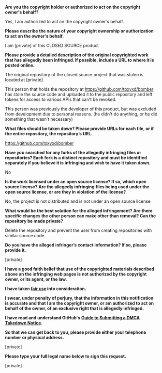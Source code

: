 **Are you the copyright holder or authorized to act on the copyright owner's behalf?**

Yes, I am authorized to act on the copyright owner's behalf.

**Please describe the nature of your copyright ownership or authorization to act on the owner's behalf.**

I am [private] of this CLOSED SOURCE product

**Please provide a detailed description of the original copyrighted work that has allegedly been infringed. If possible, include a URL to where it is posted online.**

The original repository of the closed source project that was stolen is located at [private]  

This person that holds the repository at https://github.com/toxyxd/bomber has stole the source code and uploaded it to the public repository and left tokens for access to various APIs that can't be revoked.

This person was previously the developer of this product, but was excluded from development due to personal reasons. (he didn't do anything, or he did something that wasn't necessary)

**What files should be taken down? Please provide URLs for each file, or if the entire repository, the repository’s URL.**

https://github.com/toxyxd/bomber

**Have you searched for any forks of the allegedly infringing files or repositories? Each fork is a distinct repository and must be identified separately if you believe it is infringing and wish to have it taken down.**

No

**Is the work licensed under an open source license? If so, which open source license? Are the allegedly infringing files being used under the open source license, or are they in violation of the license?**

No, the project is not distributed and is not under an open source license

**What would be the best solution for the alleged infringement? Are there specific changes the other person can make other than removal? Can the repository be made private?**

Delete the repository and prevent the user from creating repositories with similar source code.

**Do you have the alleged infringer’s contact information? If so, please provide it.**

[private]  

**I have a good faith belief that use of the copyrighted materials described above on the infringing web pages is not authorized by the copyright owner, or its agent, or the law.**

**I have taken <a href="https://www.lumendatabase.org/topics/22">fair use</a> into consideration.**

**I swear, under penalty of perjury, that the information in this notification is accurate and that I am the copyright owner, or am authorized to act on behalf of the owner, of an exclusive right that is allegedly infringed.**

**I have read and understand GitHub's <a href="https://docs.github.com/articles/guide-to-submitting-a-dmca-takedown-notice/">Guide to Submitting a DMCA Takedown Notice</a>.**

**So that we can get back to you, please provide either your telephone number or physical address.**

[private]  

**Please type your full legal name below to sign this request.**

[private]  
